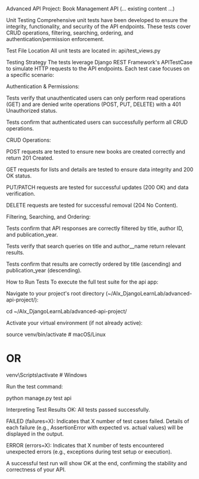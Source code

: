 Advanced API Project: Book Management API
(... existing content ...)

Unit Testing
Comprehensive unit tests have been developed to ensure the integrity, functionality, and security of the API endpoints. These tests cover CRUD operations, filtering, searching, ordering, and authentication/permission enforcement.

Test File Location
All unit tests are located in:
api/test_views.py

Testing Strategy
The tests leverage Django REST Framework's APITestCase to simulate HTTP requests to the API endpoints. Each test case focuses on a specific scenario:

Authentication & Permissions:

Tests verify that unauthenticated users can only perform read operations (GET) and are denied write operations (POST, PUT, DELETE) with a 401 Unauthorized status.

Tests confirm that authenticated users can successfully perform all CRUD operations.

CRUD Operations:

POST requests are tested to ensure new books are created correctly and return 201 Created.

GET requests for lists and details are tested to ensure data integrity and 200 OK status.

PUT/PATCH requests are tested for successful updates (200 OK) and data verification.

DELETE requests are tested for successful removal (204 No Content).

Filtering, Searching, and Ordering:

Tests confirm that API responses are correctly filtered by title, author ID, and publication_year.

Tests verify that search queries on title and author__name return relevant results.

Tests confirm that results are correctly ordered by title (ascending) and publication_year (descending).

How to Run Tests
To execute the full test suite for the api app:

Navigate to your project's root directory (~/Alx_DjangoLearnLab/advanced-api-project/):

cd ~/Alx_DjangoLearnLab/advanced-api-project/

Activate your virtual environment (if not already active):

source venv/bin/activate  # macOS/Linux
# OR
venv\Scripts\activate     # Windows

Run the test command:

python manage.py test api

Interpreting Test Results
OK: All tests passed successfully.

FAILED (failures=X): Indicates that X number of test cases failed. Details of each failure (e.g., AssertionError with expected vs. actual values) will be displayed in the output.

ERROR (errors=X): Indicates that X number of tests encountered unexpected errors (e.g., exceptions during test setup or execution).

A successful test run will show OK at the end, confirming the stability and correctness of your API.